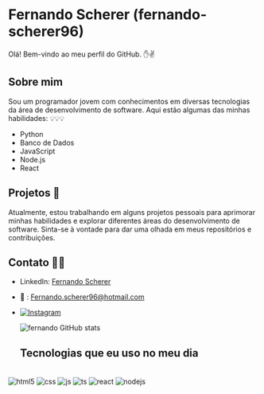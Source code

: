 # Fernando Scherer (fernando-scherer96)

Olá! Bem-vindo ao meu perfil do GitHub. ✋✌️

## Sobre mim

Sou um programador jovem com conhecimentos em diversas tecnologias da área de desenvolvimento de software. Aqui estão algumas das minhas habilidades: 💡💡💡

- Python 
- Banco de Dados
- JavaScript
- Node.js
- React

## Projetos 🚀

Atualmente, estou trabalhando em alguns projetos pessoais para aprimorar minhas habilidades e explorar diferentes áreas do desenvolvimento de software. Sinta-se à vontade para dar uma olhada em meus repositórios e contribuições.

## Contato 🤙🤙

- LinkedIn: [Fernando Scherer](https://www.linkedin.com/in/fernando-scherer-1821bb1a1/)
- 📧 : [Fernando.scherer96@hotmail.com](mailto:Fernando.scherer96@hotmail.com)
- [![Instagram](https://img.shields.io/badge/Instagram-E4405F?style=for-the-badge&logo=instagram&logoColor=white)](https://instagram.com/scherer.96)

  ![fernando GitHub stats](https://github-readme-stats.vercel.app/api?username=Fernando-scherer96&show_icons=true&theme=dracula)

  ## Tecnologias que eu uso no meu dia

<div style="display: inline_block"><br/>
<div style="display: inline_block">
  <img align="center" alt="html5" src="https://img.shields.io/badge/HTML5-E34F26?style=for-the-badge&logo=html5&logoColor=white" />
  <img align="center" alt="css" src="https://img.shields.io/badge/CSS3-1572B6?style=for-the-badge&logo=css3&logoColor=white" />
  <img align="center" alt="js" src="https://img.shields.io/badge/JavaScript-F7DF1E?style=for-the-badge&logo=javascript&logoColor=black" />
   <img align="center" alt="ts" src="https://img.shields.io/badge/TypeScript-007ACC?style=for-the-badge&logo=typescript&logoColor=white" />
  <img align="center" alt="react" src="https://img.shields.io/badge/React-20232A?style=for-the-badge&logo=react&logoColor=61DAFB" />
  <img align="center" alt="nodejs" src="https://img.shields.io/badge/Node.js-43853D?style=for-the-badge&logo=node.js&logoColor=white" />
</div><br/>

